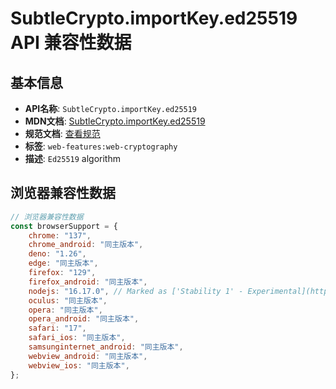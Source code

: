 # SubtleCrypto.importKey.ed25519 API 兼容性数据

## 基本信息

- **API名称**: `SubtleCrypto.importKey.ed25519`
- **MDN文档**: [SubtleCrypto.importKey.ed25519](https://developer.mozilla.org/docs/Web/API/SubtleCrypto/importKey)
- **规范文档**: [查看规范](https://wicg.github.io/webcrypto-secure-curves/#ed25519)
- **标签**: `web-features:web-cryptography`
- **描述**: `Ed25519` algorithm

## 浏览器兼容性数据

```javascript
// 浏览器兼容性数据
const browserSupport = {
    chrome: "137",
    chrome_android: "同主版本",
    deno: "1.26",
    edge: "同主版本",
    firefox: "129",
    firefox_android: "同主版本",
    nodejs: "16.17.0", // Marked as ['Stability 1' - Experimental](https://nodejs.org/dist/latest-v16.x/docs/api/webcrypto.htm...,
    oculus: "同主版本",
    opera: "同主版本",
    opera_android: "同主版本",
    safari: "17",
    safari_ios: "同主版本",
    samsunginternet_android: "同主版本",
    webview_android: "同主版本",
    webview_ios: "同主版本",
};

```

